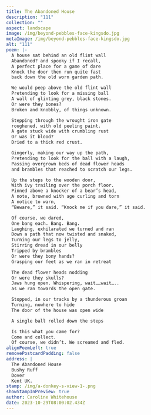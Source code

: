 ```yaml
---
title: The Abandoned House
description: "111"
collection: ""
aspect: landscape
image: /img/beyond-pebbles-face-kingsdo.jpg
metaImage: /img/beyond-pebbles-face-kingsdo.jpg
alt: "111"
poem: |-
  A house sat behind an old flint wall 
  Abandoned? and spooky if I recall,
  A perfect place for a game of dare 
  Knock the door then run quite fast
  back down the old worn garden path.

  We would peep above the old flint wall
  Pretending to look for a missing ball
  A wall of glinting grey, black stones.
  Or were they bones?
  Broken and knobbly, of things unknown.

  Stepping through the wrought iron gate 
  roughened, with old peeling paint.
  A gate stuck wide with crumbling rust 
  Or was it blood? 
  Dried to a thick red crust.

  Gingerly, making our way up the path,
  Pretending to look for the ball with a laugh,
  Passing overgrown beds of dead flower heads
  and brambles that reached to scratch our legs.

  Up the steps to the wooden door, 
  With ivy trailing over the porch floor.
  Pinned above a knocker of a bear’s head,
  A note, browned with age curling and torn
  A notice to warn,
  “Beware,” it said. “Knock me if you dare,” it said.

  Of course, we dared, 
  One bang each. Bang. Bang.
  Laughing, exhilarated we turned and ran
  Down a path that now twisted and snaked,
  Turning our legs to jelly, 
  Stirring dread in our belly
  Tripped by brambles
  Or were they bony hands?
  Grasping our feet as we ran in retreat

  The dead flower heads nodding
  Or were they skulls? 
  Jaws hung open. Whispering, wait……wait…..
  as we ran towards the open gate.

  Stopped, in our tracks by a thunderous groan
  Turning, nowhere to hide
  The door of the house was open wide

  A single ball rolled down the steps

  Is this what you came for? 
  Come and collect.
  Of course, we didn’t. We screamed and fled.
alignPoemLeft: true
removePostcardPadding: false
address: |
  The Abandoned House
  Bushy Ruff
  Dover
  Kent UK.
stamp: /img/a-donkey-s-view-1-.png
showStampInPreview: true
author: Caroline Whitehouse
date: 2023-10-29T08:00:02.434Z
---
```

